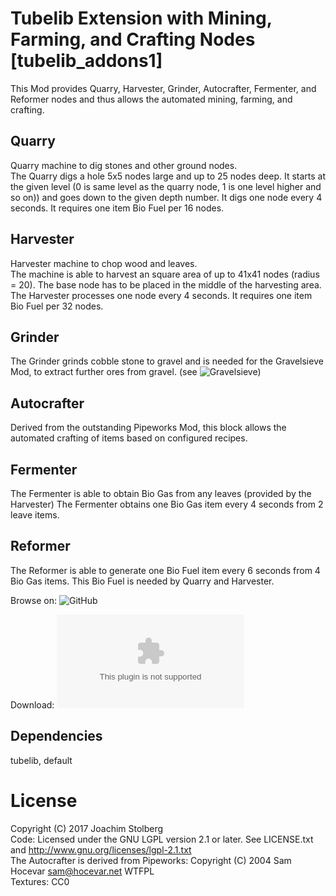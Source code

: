 # Tubelib Extension with Mining, Farming, and Crafting Nodes \[tubelib_addons1\]

This Mod provides Quarry, Harvester, Grinder, Autocrafter, Fermenter, and Reformer nodes and thus allows
the automated mining, farming, and crafting.

## Quarry
Quarry machine to dig stones and other ground nodes.  
The Quarry digs a hole 5x5 nodes large and up to 25 nodes deep.
It starts at the given level (0 is same level as the quarry node,
1 is one level higher and so on)) and goes down to the given depth number.
It digs one node every 4 seconds. It requires one item Bio Fuel per 16 nodes.

## Harvester
Harvester machine to chop wood and leaves.  
The machine is able to harvest an square area of up to 41x41 nodes (radius = 20).
The base node has to be placed in the middle of the harvesting area.
The Harvester processes one node every 4 seconds. 
It requires one item Bio Fuel per 32 nodes.

## Grinder
The Grinder grinds cobble stone to gravel and is needed for the Gravelsieve Mod, to extract further ores from gravel.
(see ![Gravelsieve](https://github.com/joe7575/Minetest-Gravelsieve))

## Autocrafter
Derived from the outstanding Pipeworks Mod, this block allows the automated crafting of items based on 
configured recipes.

## Fermenter
The Fermenter is able to obtain Bio Gas from any leaves (provided by the Harvester)
The Fermenter obtains one Bio Gas item every 4 seconds from 2 leave items.

## Reformer
The Reformer is able to generate one Bio Fuel item every 6 seconds from 4 Bio Gas items.
This Bio Fuel is needed by Quarry and Harvester.


Browse on: ![GitHub](https://github.com/joe7575/tubelib_addons1)

Download: ![GitHub](https://github.com/joe7575/tubelib_addons1/archive/master.zip)


## Dependencies
tubelib, default  

# License
Copyright (C) 2017 Joachim Stolberg  
Code: Licensed under the GNU LGPL version 2.1 or later. See LICENSE.txt and http://www.gnu.org/licenses/lgpl-2.1.txt  
The Autocrafter is derived from Pipeworks: Copyright (C) 2004 Sam Hocevar <sam@hocevar.net>  WTFPL  
Textures: CC0

